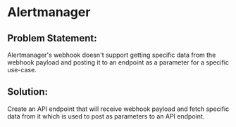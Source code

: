 # Alertmanager

## Problem Statement: 
Alertmanager's webhook doesn't support getting specific data from the webhook payload and posting it to an endpoint as a parameter for a specific use-case.

## Solution: 
Create an API endpoint that will receive webhook payload and fetch specific data from it which is used to post as parameters to an API endpoint.
